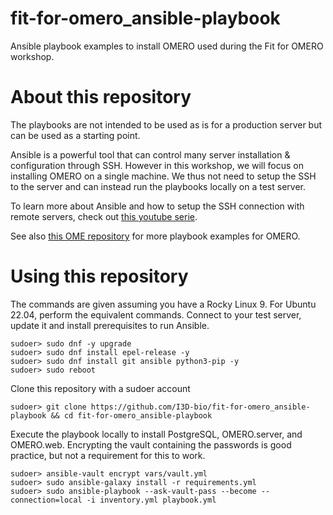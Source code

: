 # fit-for-omero_ansible-playbook
Ansible playbook examples to install OMERO used during the Fit for OMERO workshop.


# About this repository
The playbooks are not intended to be used as is for a production server but can be used as a starting point.

Ansible is a powerful tool that can control many server installation & configuration through SSH. However in this workshop, we will focus on installing OMERO on a single machine. We thus not need to setup the SSH to the server and can instead run the playbooks locally on a test server.

To learn more about Ansible and how to setup the SSH connection with remote servers, check out [this youtube serie](https://youtube.com/playlist?list=PLT98CRl2KxKEUHie1m24-wkyHpEsa4Y70&feature=shared).

See also [this OME repository](https://github.com/ome/prod-playbooks/tree/master/omero) for more playbook examples for OMERO.

# Using this repository

The commands are given assuming you have a Rocky Linux 9. For Ubuntu 22.04, perform the equivalent commands.
Connect to your test server, update it and install prerequisites to run Ansible.
```
sudoer> sudo dnf -y upgrade
sudoer> sudo dnf install epel-release -y
sudoer> sudo dnf install git ansible python3-pip -y
sudoer> sudo reboot
```

Clone this repository with a sudoer account
```
sudoer> git clone https://github.com/I3D-bio/fit-for-omero_ansible-playbook && cd fit-for-omero_ansible-playbook
```

Execute the playbook locally to install PostgreSQL, OMERO.server, and OMERO.web.
Encrypting the vault containing the passwords is good practice, but not a requirement for this to work.
```
sudoer> ansible-vault encrypt vars/vault.yml  
sudoer> sudo ansible-galaxy install -r requirements.yml
sudoer> sudo ansible-playbook --ask-vault-pass --become --connection=local -i inventory.yml playbook.yml
```

